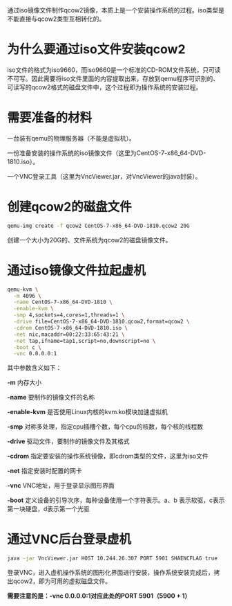 通过iso镜像文件制作qcow2镜像，本质上是一个安装操作系统的过程。iso类型是不能直接与qcow2类型互相转化的。

# 为什么要通过iso文件安装qcow2

iso文件的格式为iso9660，而iso9660是一个标准的CD-ROM文件系统，只可读不可写。因此需要将iso文件里面的内容提取出来，存放到qemu程序可识别的、可读写的qcow2格式的磁盘文件中，这个过程即为操作系统的安装过程。

# 需要准备的材料

一台装有qemu的物理服务器（不能是虚拟机）。

一份准备安装的操作系统的iso镜像文件（这里为CentOS-7-x86_64-DVD-1810.iso）。

一个VNC登录工具（这里为VncViewer.jar，对VncViewer的java封装）。

# 创建qcow2的磁盘文件

```bash
qemu-img create -f qcow2 CentOS-7-x86_64-DVD-1810.qcow2 20G
```

创建一个大小为20G的、文件系统为qcow2的磁盘镜像文件。

# 通过iso镜像文件拉起虚机

```bash
qemu-kvm \
  -m 4096 \
  -name CentOS-7-x86_64-DVD-1810 \
  -enable-kvm \
  -smp 4,sockets=4,cores=1,threads=1 \
  -drive file=CentOS-7-x86_64-DVD-1810.qcow2,format=qcow2 \
  -cdrom CentOS-7-x86_64-DVD-1810.iso \
  -net nic,macaddr=00:22:33:65:43:21 \
  -net tap,ifname=tap1,script=no,downscript=no \
  -boot c \
  -vnc 0.0.0.0:1
```

其中参数含义如下：

**-m** 内存大小

**-name** 要制作的镜像文件的名称

**-enable-kvm** 是否使用Linux内核的kvm.ko模块加速虚拟机

**-smp** 对称多处理，指定cpu插槽个数，每个cpu的核数，每个核的线程数

**-drive** 驱动文件，要制作的镜像文件及其格式

**-cdrom** 指定要安装的操作系统镜像，即cdrom类型的文件，这里为iso文件

**-net** 指定安装时配置的网卡

**-vnc** VNC地址，用于登录显示图形界面

**-boot** 定义设备的引导次序，每种设备使用一个字符表示。a、b 表示软驱，c表示第一块硬盘，d表示第一个光驱

# 通过VNC后台登录虚机

```bash
java -jar VncViewer.jar HOST 10.244.26.307 PORT 5901 SHAENCFLAG true
```

登录VNC，进入虚机操作系统的图形化界面进行安装，操作系统安装完成后，拷出qcow2，即为可用的虚拟磁盘文件。

**需要注意的是：-vnc 0.0.0.0:1对应此处的PORT 5901（5900 + 1）**
